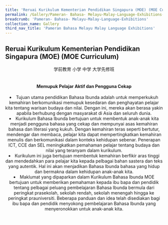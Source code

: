 ```yaml
---
title: 'Reruai Kurikulum Kementerian Pendidikan Singapura (MOE) (MOE Curriculum)'
permalink: /Gallery/Pameran- Bahasa- Melayu-Malay-Language-Exhibitions-a/Moe-Curriculum/
breadcrumb: 'Pameran- Bahasa- Melayu-Malay-Language-Exhibitions'
collection_name: Gallery
third_nav_title: 'Pameran Bahasa Melayu Malay Language Exhibitions'
---
```


## Reruai Kurikulum Kementerian Pendidikan Singapura (MOE) (MOE Curriculum)
<html>
<body>
<style>

 .tab img{
   width: 80%;
 }
 .tab table {
   display: none;
}
.tab table:target {
  display: block;
}
.atab label {
    position: relative;
    display: block;
    background: #d14165;
    color: #fff;
    font-weight: 700;
    padding: 10px;
    cursor: pointer;
 }
 .atab label::after {
  content: "+";
  font-size: 22px;
  position: absolute;
  right: 10px;
  top: 7px;
  transition: all 0.4s;
}
.atab input[type=checkbox]:checked + label::after,
.atab input[type=radio]:checked + label::after {
    content: 'x';
    right: 14px;
    top: 7px;
  //transform:rotate(-225deg);
   /* transform: rotate(90deg); */
}
.tab-content {
  overflow: hidden;
  display: none;
  width:100%; 
}
.atab{
  margin-bottom: 5px;
  width:100%;  
}
 
</style>
  
<div style="margin-top:auto;margin-bottom:auto;text-align:center;">
<div class="tab">
  <a href="#Sch"><div style="display:inline-block; font-family:Calibri (Body);" class="btnClass">学前教育</div></a>
  <a href="#Pri"><div style="display:inline-block; font-family:Calibri (Body);" class="btnClass">小学</div></a>
  <a href="#Sec"><div style="display:inline-block; font-family:Calibri (Body);" class="btnClass">中学</div></a>
  <a href="#PreU"><div style="display:inline-block; font-family:Calibri (Body);" class="btnClass">大学先修班</div></a>
</div>  <br/>
 
 <h4><strong>Memupuk Pelajar Aktif dan Pengguna Cekap </strong></h4>
 <p>
 <li>Tujuan utama pendidikan Bahasa Ibunda adalah untuk memperkukuh kemahiran berkomunikasi memupuk kesedaran dan penghayatan pelajar kita tentang warisan budaya dan nilai.  Dengan ini, mereka akan berasa yakin apabila berhubung dengan masyarakat di Asia dan seluruh dunia. 
</li>
 <li>Kurikulum Bahasa Ibunda bertujuan untuk membentuk anak-anak kita menjadi pengguna bahasa yang cekap dan mempunyai asas kemahiran bahasa dan literasi yang kukuh. Dengan kemahiran teras seperti bertutur, mendengar dan membaca, pelajar kita dapat mempertingkatkan kemahiran menulis dan berkomunikasi dalam konteks kehidupan sebenar.  Penerapan ICT, CCE dan SEL meningkatkan pemahaman pelajar  tentang budaya dan nilai yang teranyam dalam kurikulum. 
</li>
 <li>Kurikulum ini juga bertujuan membentuk kemahiran berfikir aras tinggi dan mendedahkan para pelajar kita kepada pelbagai bahan sastera dan teks yang autentik. Hal ini akan menjadikan Bahasa Ibunda bahasa yang hidup dan bermakna dalam kehidupan anak-anak kita. 
</li>
 <li>Maklumat yang dipaparkan dalam Kurikulum Bahasa Ibunda MOE bertujuan untuk memberikan pemahaman kepada  ibu bapa dan pendidik tentang pelbagai peluang pembelajaran Bahasa Ibunda bermula dari peringkat prasekolah, sekolah rendah, sekolah menengah hingga ke peringkat prauniversiti. Beberapa panduan dan idea telah disediakan bagi ibu bapa dan pendidik menyokong pembelajaran Bahasa Ibunda yang menyeronokkan untuk anak-anak kita.
</li>
</p>
 

<div class="btntop"><a href="#top" style="text-decoration:none;"><span style="color:white"><b>Top</b></span></a></div>
